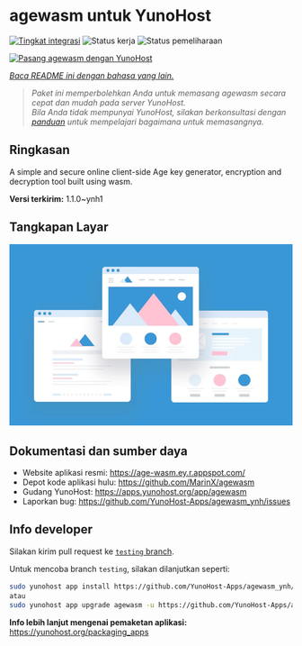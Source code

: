 <!--
N.B.: README ini dibuat secara otomatis oleh <https://github.com/YunoHost/apps/tree/master/tools/readme_generator>
Ini TIDAK boleh diedit dengan tangan.
-->

# agewasm untuk YunoHost

[![Tingkat integrasi](https://apps.yunohost.org/badge/integration/agewasm)](https://ci-apps.yunohost.org/ci/apps/agewasm/)
![Status kerja](https://apps.yunohost.org/badge/state/agewasm)
![Status pemeliharaan](https://apps.yunohost.org/badge/maintained/agewasm)

[![Pasang agewasm dengan YunoHost](https://install-app.yunohost.org/install-with-yunohost.svg)](https://install-app.yunohost.org/?app=agewasm)

*[Baca README ini dengan bahasa yang lain.](./ALL_README.md)*

> *Paket ini memperbolehkan Anda untuk memasang agewasm secara cepat dan mudah pada server YunoHost.*  
> *Bila Anda tidak mempunyai YunoHost, silakan berkonsultasi dengan [panduan](https://yunohost.org/install) untuk mempelajari bagaimana untuk memasangnya.*

## Ringkasan

A simple and secure online client-side Age key generator, encryption and decryption tool built using wasm.

**Versi terkirim:** 1.1.0~ynh1

## Tangkapan Layar

![Tangkapan Layar pada agewasm](./doc/screenshots/example.jpg)

## Dokumentasi dan sumber daya

- Website aplikasi resmi: <https://age-wasm.ey.r.appspot.com/>
- Depot kode aplikasi hulu: <https://github.com/MarinX/agewasm>
- Gudang YunoHost: <https://apps.yunohost.org/app/agewasm>
- Laporkan bug: <https://github.com/YunoHost-Apps/agewasm_ynh/issues>

## Info developer

Silakan kirim pull request ke [`testing` branch](https://github.com/YunoHost-Apps/agewasm_ynh/tree/testing).

Untuk mencoba branch `testing`, silakan dilanjutkan seperti:

```bash
sudo yunohost app install https://github.com/YunoHost-Apps/agewasm_ynh/tree/testing --debug
atau
sudo yunohost app upgrade agewasm -u https://github.com/YunoHost-Apps/agewasm_ynh/tree/testing --debug
```

**Info lebih lanjut mengenai pemaketan aplikasi:** <https://yunohost.org/packaging_apps>
